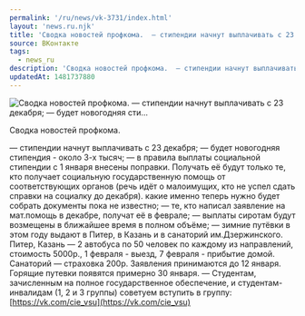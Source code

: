 ```yaml
---
permalink: '/ru/news/vk-3731/index.html'
layout: 'news.ru.njk'
title: 'Сводка новостей профкома.  — стипендии начнут выплачивать с 23 декабря;  — будет новогодняя сти…'
source: ВКонтакте
tags:
  - news_ru
description: 'Сводка новостей профкома.  — стипендии начнут выплачивать с 23 декабря;  — будет новогодняя сти…'
updatedAt: 1481737880
---
```

![Сводка новостей профкома.  — стипендии начнут выплачивать с 23 декабря;  — будет новогодняя сти…](https://sun9-63.userapi.com/impf/c604519/v604519484/3c287/AO8eAp-RYIw.jpg?size=1280x853&quality=96&sign=9c382c20b32d6a817c3d6602f59bcb32&c_uniq_tag=X_-MXryNEkC1w_B7aPpe5brc5d7StqwZBQy80_-ZxaE&type=album)

Сводка новостей профкома.

— стипендии начнут выплачивать с 23 декабря;
— будет новогодняя стипендия - около 3-х тысяч;
— в правила выплаты социальной стипендии с 1 января внесены поправки. Получать её будут только те, кто получает социальную государственную помощь от соответствующих органов (речь идёт о малоимущих, кто не успел сдать справки на социалку до декабря). какие именно теперь нужно будет собрать документы пока не известно;
— те, кто написал заявление на мат.помощь в декабре, получат её в феврале;
— выплаты сиротам будут возмещены в ближайшее время в полном объёме;
— зимние путёвки в этом году выдают в Питер, в Казань и в санаторий им.Дзержинского. Питер, Казань — 2 автобуса по 50 человек по каждому из направлений, стоимость 5000р., 1 февраля - выезд, 7 февраля - прибытие домой. Санаторий — страховка 200р. Заявления принимаются до 12 января. Горящие путевки появятся примерно 30 января.
— Студентам, зачисленным на полное государственное обеспечение, и студентам-инвалидам (1, 2 и 3 группы) советуем вступить в группу: [https://vk.com/cie_vsu](https://vk.com/cie_vsu)
